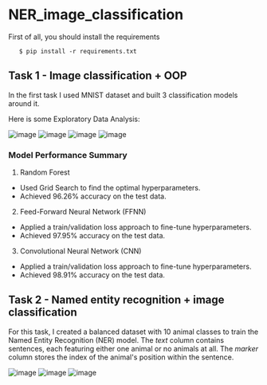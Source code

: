 # NER_image_classification
First of all, you should install the requirements
```
   $ pip install -r requirements.txt
```
## Task 1 - Image classification + OOP
In the first task I used MNIST dataset and built 3 classification models around it.

Here is some Exploratory Data Analysis:

![image](https://github.com/user-attachments/assets/7b3b17ba-2a70-47de-8b9e-5fd0d4ccff2f)
![image](https://github.com/user-attachments/assets/c0d114c0-01a2-47e5-bb45-c089f80f3052)
![image](https://github.com/user-attachments/assets/6d9a6cc0-0e0f-42b9-8e08-c155bcd654ad)
![image](https://github.com/user-attachments/assets/f79f71af-dc74-43ff-803a-b1ed4e9ca250)

### Model Performance Summary

1. Random Forest
   
- Used Grid Search to find the optimal hyperparameters.
- Achieved 96.26% accuracy on the test data.

2. Feed-Forward Neural Network (FFNN)

- Applied a train/validation loss approach to fine-tune hyperparameters.
- Achieved 97.95% accuracy on the test data.

3. Convolutional Neural Network (CNN)

- Applied a train/validation loss approach to fine-tune hyperparameters.
- Achieved 98.91% accuracy on the test data.

## Task 2 - Named entity recognition + image classification 
   For this task, I created a balanced dataset with 10 animal classes to train the Named Entity Recognition (NER) model. The $text$ column contains sentences, each featuring either one animal or no animals at all. The $marker$ column stores the index of the animal's position within the sentence.

![image](https://github.com/user-attachments/assets/094aff11-acbb-402b-9f5e-9b9f86cb548c)
![image](https://github.com/user-attachments/assets/a9c84dc0-647b-4878-b8e5-43138d10ad99)
![image](https://github.com/user-attachments/assets/07a29dbc-9228-4b4e-bd0c-cb1fbaea333b)


